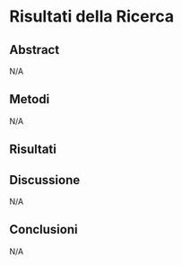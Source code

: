 # Risultati della Ricerca

## Abstract

N/A

## Metodi

N/A

## Risultati

## Discussione

N/A

## Conclusioni

N/A